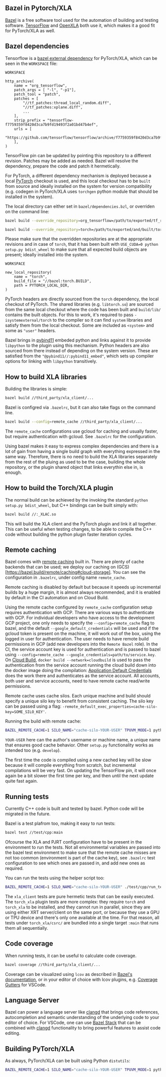 ## Bazel in Pytorch/XLA

[Bazel](https://bazel.build/) is a free software tool used for the automation of building and testing software. [TensorFlow](https://www.tensorflow.org/http) and [OpenXLA](https://github.com/openxla/xla) both use it, which makes it a good fit for PyTorch/XLA as well.

## Bazel dependencies

Tensorflow is a [bazel external dependency](https://bazel.build/external/overview) for PyTorch/XLA, which can be seen in the `WORKSPACE` file:

`WORKSPACE`
```bzl
http_archive(
    name = "org_tensorflow",
    patch_args = [ "-l", "-p1"],
    patch_tool = "patch",
    patches = [
        "//tf_patches:thread_local_random.diff",
        "//tf_patches:xplane.diff",
        ...
    ],
    strip_prefix = "tensorflow-f7759359f8420d3ca7b9fd19493f2a01bd47b4ef",
    urls = [
        "https://github.com/tensorflow/tensorflow/archive/f7759359f8420d3ca7b9fd19493f2a01bd47b4ef.tar.gz",
    ],
)
```

TensorFlow pin can be updated by pointing this repository to a different revision. Patches may be added as needed.
Bazel will resolve the dependency, prepare the code and patch it hermetically.

For PyTorch, a different dependency mechanism is deployed because a local [PyTorch](https://github.com/pytorch/pytorch)
checkout is used, and this local checkout has to be `built` from source and ideally installed on the system for version
compatibility (e.g. codegen in PyTorch/XLA uses `torchgen` python module that should be installed in the system).

The local directory can either set in `bazel/dependencies.bzl`, or overriden on the command line:

```bash
bazel build --override_repository=org_tensorflow=/path/to/exported/tf_repo //...
```

```bash
bazel build --override_repository=torch=/path/to/exported/and/built/torch_repo //...
```

Please make sure that the overridden repositories are at the appropriate revisions and in case of `torch`, that it
has been built with `USE_CUDA=0 python setup.py bdist_wheel` to make sure that all expected build objects are present;
ideally installed into the system.

`WORKSPACE`
```bzl
new_local_repository(
    name = "torch",
    build_file = "//bazel:torch.BUILD",
    path = PYTORCH_LOCAL_DIR,
)
```

PyTorch headers are directly sourced from the `torch` dependency, the local checkout of PyTorch. The shared libraries
(e.g. `libtorch.so`) are sourced from the same local checkout where the code has been built and `build/lib/` contains the
built objects. For this to work, it's required to pass `-isystemexternal/torch` to the compiler so it can find `system`
libraries and satisfy them from the local checkout. Some are included as `<system>` and some as `"user"` headers.

Bazel brings in [pybind11](https://github.com/pybind/pybind11) embeded python and links against it to provide `libpython`
to the plugin using this mechanism. Python headers are also sourced from there instead of depending on the system version.
These are satisfied from the `"@pybind11//:pybind11_embed"`, which sets up compiler options for linking with `libpython`
transitively.

## How to build XLA libraries

Building the libraries is simple:

```bash
bazel build //third_party/xla_client/...
```

Bazel is configred via `.bazelrc`, but it can also take flags on the command line.

```bash
bazel build --config=remote_cache //third_party/xla_client/...
```

The `remote_cache` configurations use gcloud for caching and  usually faster, but require
authentication with gcloud. See `.bazelrc` for the configuration.

Using bazel makes it easy to express complex dependencies and there is a lot of gain from having a single build graph
with everything expressed in the same way. Therefore, there is no need to build the XLA libraries separately from the
rest of the pluing as used to be the case, building the whole repository, or the plugin shared object that links everythin
else in, is enough.

## How to build the Torch/XLA plugin

The normal build can be achieved by the invoking the standard `python setup.py bdist_wheel`, but C++ bindings can be built simply with:

```bash
bazel build //:_XLAC.so
```

This will build the XLA client and the PyTorch plugin and link it all together. This can be useful when testing changes, to be
able to compile the C++ code without building the python plugin faster iteration cycles.

## Remote caching

Bazel comes with [remote caching](https://bazel.build/remote/caching) built in. There are plenty of cache backends that can be used; we deploy our caching on (GCS)[https://bazel.build/remote/caching#cloud-storage]. You can see the configuration in `.bazelrc`, under config name `remote_cache`.

Remote caching is disabled by default but because it speeds up incremental builds by a huge margin, it is almost always recommended, and it is enabled by default in the CI automation and on Cloud Build.

Using the remote cache configured by `remote_cache` configuration setup requires authentication with GCP.
There are various ways to authenticate with GCP. For individual developers who have access to the development GCP project, one only needs to
specify the `--config=remote_cache` flag to bazel, and the default `--google_default_credentials` will be used and if the
gcloud token is present on the machine, it will work out of the box, using the logged in user for authentication. The user
needs to have remote build permissions in GCP (add new developers into the `Remote Bazel` role). In the CI, the service account key
is used for authentication and is passed to bazel using `--config=remote_cache --google_credentials=path/to/service.key`.
On [Cloud Build](https://cloud.google.com/build), `docker build --network=cloudbuild` is used to pass the authentication from the service
account running the cloud build down into the docker image doing the compilation: [Application Default Credentials](https://cloud.google.com/docs/authentication/provide-credentials-adc) does the work there and authenticates as the service account. All accounts, both user and service accounts, need to have remote cache read/write permissions.

Remote cache uses cache silos. Each unique machine and build should specify a unique silo key to benefit from consistent caching. The silo key can be passed using a flag: `-remote_default_exec_properties=cache-silo-key=SOME_SILO_KEY'`.

Running the build with remote cache:

```bash
BAZEL_REMOTE_CACHE=1 SILO_NAME="cache-silo-YOUR-USER" TPUVM_MODE=1 python setup.py bdist_wheel
```

`YOUR-USER` here can the author's username or machine name, a unique name that ensures good cache behavior. Other `setup.py` functionality works as intended too (e.g. `develop`).

The first time the code is compiled using a new cached key will be slow because it will compile everything from scratch, but incremental compilations will be very fast. On updating the TensorFlow pin, it will once again be a bit slower the first time per key, and then until the next update quite fast again.

## Running tests

Currently C++ code is built and tested by bazel. Python code will be migrated in the future.

Bazel is a test plafrom too, making it easy to run tests:

```bash
bazel test //test/cpp:main
```

Ofcourse the XLA and PJRT configuration have to be present in the environment to run the tests. Not all environmental variables are passed into the bazel test environment to make sure that the remote cache misses are not too common (environment
is part of the cache key), see `.bazelrc` test configuration to see which ones are passed in, and add new ones as required.

You can run the tests using the helper script too:

```bash
BAZEL_REMOTE_CACHE=1 SILO_NAME="cache-silo-YOUR-USER" ./test/cpp/run_tests.sh -R
```

The `xla_client` tests are pure hermetic tests that can be easily executed. The `torch_xla` plugin tests are more complex:
they require `torch` and `torch_xla` to be installed, and they cannot run in parallel, since they are using either
XRT server/client on the same port, or because they use a GPU or TPU device and there's only one available at the time.
For that reason, all tests under `torch_xla/csrc/` are bundled into a single target `:main` that runs them all sequentially.

## Code coverage

When running tests, it can be useful to calculate code coverage.

```bash
bazel coverage //third_party/xla_client/...
```

Coverage can be visualized using `lcov` as described in [Bazel's documentation](https://bazel.build/configure/coverage), or in your editor of choice with lcov plugins, e.g. [Coverage Gutters](https://marketplace.visualstudio.com/items?itemName=ryanluker.vscode-coverage-gutters) for VSCode.


## Language Server

Bazel can power a language server like [clangd](https://clangd.llvm.org/) that brings code references, autocompletion and semantic understanding of the underlying code to your editor of choice. For VSCode,
one can use [Bazel Stack](https://github.com/stackb/bazel-stack-vscode-cc) that can be combined with
[clangd](https://marketplace.visualstudio.com/items?itemName=llvm-vs-code-extensions.vscode-clangd) functionality to bring powerful features to assist code editing.

## Building PyTorch/XLA

As always, PyTorch/XLA can be built using Python `distutils`:

```bash
BAZEL_REMOTE_CACHE=1 SILO_NAME="cache-silo-YOUR-USER" TPUVM_MODE=1 python setup.py bdist_wheel
```